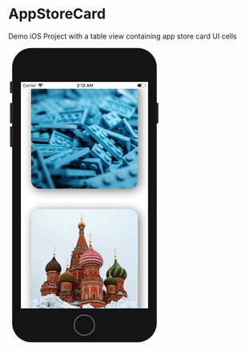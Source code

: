 # AppStoreCard

Demo iOS Project with a table view containing app store card UI cells



![demo](demo.png)